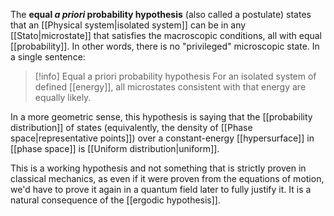 The **equal *a priori* probability hypothesis** (also called a postulate) states that an [[Physical system|isolated system]] can be in any [[Stato|microstate]] that satisfies the macroscopic conditions, all with equal [[probability]]. In other words, there is no "privileged" microscopic state. In a single sentence:

> [!info] Equal a priori probability hypothesis
> For an isolated system of defined [[energy]], all microstates consistent with that energy are equally likely.

In a more geometric sense, this hypothesis is saying that the [[probability distribution]] of states (equivalently, the density of [[Phase space|representative points]]) over a constant-energy [[hypersurface]] in [[phase space]] is [[Uniform distribution|uniform]].

This is a working hypothesis and not something that is strictly proven in classical mechanics, as even if it were proven from the equations of motion, we'd have to prove it again in a quantum field later to fully justify it. It is a natural consequence of the [[ergodic hypothesis]].